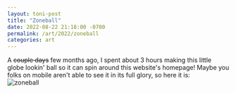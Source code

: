 ```yaml
---
layout: toni-post
title: "Zoneball"
date: 2022-08-22 21:18:00 -0700
permalink: /art/2022/zoneball
categories: art
---
```

A ~~couple days~~ few months ago, I spent about 3 hours making this little globe lookin' ball so it can spin around this website's homepage! Maybe you folks on mobile aren't able to see it in its full glory, so here it is:
<br>
![zoneball](/img/art/zoneball.gif/)